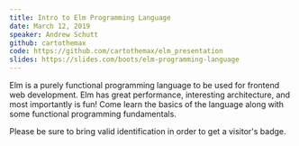 ```yaml
---
title: Intro to Elm Programming Language
date: March 12, 2019
speaker: Andrew Schutt
github: cartothemax
code: https://github.com/cartothemax/elm_presentation
slides: https://slides.com/boots/elm-programming-language
---
```


Elm is a purely functional programming language to be used for frontend web development. Elm has great performance, interesting architecture, and most importantly is fun! Come learn the basics of the language along with some functional programming fundamentals.

Please be sure to bring valid identification in order to get a visitor's badge.
